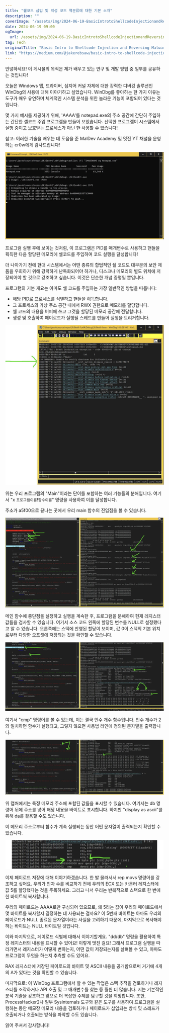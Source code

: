 ```yaml
---
title: "쉘코드 삽입 및 악성 코드 역분류에 대한 기본 소개"
description: ""
coverImage: "/assets/img/2024-06-19-BasicIntrotoShellcodeInjectionandReversingMalware_0.png"
date: 2024-06-19 09:00
ogImage: 
  url: /assets/img/2024-06-19-BasicIntrotoShellcodeInjectionandReversingMalware_0.png
tag: Tech
originalTitle: "Basic Intro to Shellcode Injection and Reversing Malware"
link: "https://medium.com/@jakerebsaw/basic-intro-to-shellcode-injection-and-reversing-malware-951f2ab4d293"
---
```



안녕하세요! 이 게시물의 목적은 제가 배우고 있는 연구 및 개발 방법 중 일부를 공유하는 것입니다!

오늘은 Windows 앱, 드라이버, 심지어 커널 자체에 대한 강력한 디버깅 솔루션인 WinDbg의 사용에 대해 이야기하고 싶었습니다. WinDbg를 좋아하는 한 가지 이유는 도구가 매우 유연하며 체계적인 시스템 분석을 위한 놀라운 기능이 포함되어 있다는 것입니다.

몇 가지 예시를 제공하기 위해, 'AAAA'를 notepad.exe의 주소 공간에 간단히 주입하는 간단한 셸코드 주입 프로그램을 만들어 보았습니다. 선택한 프로그램이 시스템에서 실행 중이고 보호받는 프로세스가 아닌 한 사용할 수 있습니다!

참고: 이러한 기술을 배우는 데 도움을 준 MalDev Academy 및 멋진 YT 채널을 운영하는 cr0w에게 감사드립니다!

<div class="content-ad"></div>


![이미지](/assets/img/2024-06-19-BasicIntrotoShellcodeInjectionandReversingMalware_0.png)

프로그램 실행 후에 보이는 것처럼, 이 프로그램은 PID를 매개변수로 사용하고 핸들을 획득한 다음 할당된 메모리에 쉘코드를 주입하여 코드 실행을 달성합니다!

더 나아가기 전에 현대 시스템에서는 어떤 종류의 합법적인 쉘 코드도 대부분의 보안 제품을 우회하기 위해 강력하게 난독화되어야 하거나, 디스크나 메모리의 별도 위치에 저장되어야 할 것으로 강조하고 싶습니다. 이것은 단순한 개념 증명일 뿐입니다.

프로그램의 기본 개요는 아마도 쉘 코드를 주입하는 가장 일반적인 방법을 따릅니다:


<div class="content-ad"></div>

- 해당 PID로 프로세스를 식별하고 핸들을 획득합니다.
- 그 프로세스의 가상 주소 공간 내에서 RWX 권한으로 메모리를 할당합니다.
- 쉘 코드의 내용을 버퍼에 쓰고 그것을 할당된 메모리 공간에 전달합니다.
- 생성 및 호출하여 페이로드가 실행될 스레드를 만들어 실행을 트리거합니다.

![이미지](/assets/img/2024-06-19-BasicIntrotoShellcodeInjectionandReversingMalware_1.png)

위는 우리 프로그램의 "Main"이라는 단어를 포함하는 여러 기능들의 분해입니다. 여기서 "x `프로그램이름`!`함수이름`" 명령을 사용하여 이를 달성합니다. 

주소가 a5f00으로 끝나는 곳에서 우리 main 함수의 진입점을 볼 수 있습니다.

<div class="content-ad"></div>


![이미지](/assets/img/2024-06-19-BasicIntrotoShellcodeInjectionandReversingMalware_2.png)

메인 함수에 중단점을 설정하고 실행을 계속한 후, 프로그램을 분해하여 현재 레지스터 값들을 검사할 수 있습니다. 여기서 소스 코드 왼쪽에 할당된 변수를 NULL로 설정했다고 알 수 있습니다. 오른쪽에는 스택에 반영된 할당이 보이며, 값 0이 스택의 기본 위치로부터 다양한 오프셋에 저장되는 것을 확인할 수 있습니다.

![이미지](/assets/img/2024-06-19-BasicIntrotoShellcodeInjectionandReversingMalware_3.png)

여기서 "cmp" 명령어를 볼 수 있는데, 이는 결국 인수 개수 함수입니다. 인수 개수가 2와 일치하면 함수가 실행되고, 그렇지 않으면 사용법 라인에 정의된 문자열을 출력합니다.


<div class="content-ad"></div>

<img src="/assets/img/2024-06-19-BasicIntrotoShellcodeInjectionandReversingMalware_4.png" />

위 캡처에서는 특정 메모리 주소에 포함된 값들을 표시할 수 있습니다. 여기서는 db 명령어 뒤에 주소를 넣어 해당 내용을 바이트로 표시합니다. 하지만 "display as ascii"를 위해 da를 활용할 수도 있습니다.

이 메모리 주소로부터 함수가 계속 실행되는 동안 어떤 문자열이 출력되는지 확인할 수 있습니다.

<img src="/assets/img/2024-06-19-BasicIntrotoShellcodeInjectionandReversingMalware_5.png" />

<div class="content-ad"></div>

이제 페이로드 저장에 대해 이야기하겠습니다. 한 발 물러서서 rep movs 명령어를 강조하고 싶어요. 우리가 인자 수를 비교하기 전에 우리의 ECX 또는 카운터 레지스터에 값 5를 할당했다는 것을 주목하세요. 그리고 나서 우리는 반복적으로 스택으로 한 번에 한 바이트씩 복사합니다.

우리의 페이로드는 AAAA로만 구성되어 있으므로, 왜 5라는 값이 우리의 페이로드에서 몇 바이트를 복사할지 결정하는 데 사용되는 걸까요? 이 5번째 바이트는 아마도 우리의 페이로드가 NULL 종료된 문자열이라는 사실을 고려하기 때문에, 마지막으로 복사해야 하는 바이트는 NULL 바이트일 것입니다.

이와 마지막으로, 페이로드 식별에 대해서 이야기할게요. "dd/db" 명령을 활용하여 특정 레지스터의 내용을 표시할 수 있어요! 이렇게 멋진 걸요! 그래서 프로그램 실행을 따라가면서 레지스터가 어떻게 변하는지, 어떤 값이 저장되는지를 살펴볼 수 있고, 아마도 프로그램이 무엇을 하는지 추측할 수도 있어요.

<div class="content-ad"></div>

RAX 레지스터에 저장된 페이로드의 바이트 및 ASCII 내용을 공개함으로써 거기에 4개의 A가 있다는 것을 확인할 수 있습니다.

마지막으로: 이 WinDbg 프로그램에서 할 수 있는 작업은 스택 추적을 검토하거나 레지스터를 조작하거나 API 호출 및 그 매개변수를 찾는 등 훨씬 더 많습니다. 저는 기본적인 분석 기술을 강조하고 앞으로 더 복잡한 주제를 탐구할 것을 희망합니다. 또한, ProcessHacker2나 일부 Sysinternals 도구와 같은 도구를 사용하여 프로그램을 실행하는 동안 메모장 메모리 내용을 검토하거나 페이로드가 삽입되는 방식 및 스레드가 호출되거나 호출되는 방식을 파악할 수도 있습니다.

읽어 주셔서 감사합니다!